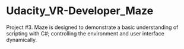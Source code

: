 # Udacity_VR-Developer_Maze
Project #3. Maze is designed to demonstrate a basic understanding of scripting with C#; controlling the environment and user interface dynamically.
